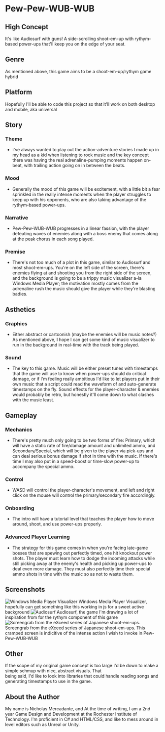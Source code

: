 # Pew-Pew-WUB-WUB

## High Concept

It's like Audiosurf with guns!  A side-scrolling shoot-em-up with rythym-based power-ups that'll keep you on the edge of your seat.

## Genre

As mentioned above, this game aims to be a shoot-em-up/rythym game hybrid

## Platform

Hopefully I'll be able to code this project so that it'll work on both desktop and mobile, aka universal

## Story

### Theme
  * I've always wanted to play out the action-adventure stories I made up in my head as a kid when listening to rock music
  and the key concept there was having the real adrenaline-pumping moments happen on-beat, with trailing action going on in
  between the beats.
### Mood
  * Generally the mood of this game will be excitement, with a little bit a fear sprinkled in the really intense moments when
  the player struggles to keep up with his opponents, who are also taking advantage of the rythym-based power-ups.
### Narrative
  * Pew-Pew-WUB-WUB progresses in a linear fassion, with the player defeating waves of enemies along with a boss enemy that
  comes along at the peak chorus in each song played.
### Premise
  * There's not too much of a plot in this game, similar to Audiosurf and most shoot-em-ups.  You're on the left side of the
  screen, there's enemies flying at and shooting you from the right side of the screen, and the background is going to be
  a trippy music visualizer a-la Windows Media Player; the motivation mostly comes from the adrenaline rush the music should
  give the player while they're blasting badies.
  
## Asthetics

### Graphics
  * Either abstract or cartoonish (maybe the enemies will be music notes?)  As mentioned above, I hope I can get some kind
  of music visualizer to run in the background in real-time with the track being played.
### Sound
  * The key to this game.  Music will be either preset tunes with timestamps that the game will use to know when power-ups
  should do critical damage, or if I'm feeling really ambitious I'd like to let players put in their own music that a script
  could read the waveform of and auto-generate timestamps on the fly.  Sound effects for the player-character & enemies
  would probably be retro, but honestly it'll come down to what clashes with the music least.

## Gameplay

### Mechanics
  * There's pretty much only going to be two forms of fire: Primary, which will have a static rate of fire/damage amount and
  unlimited ammo, and Secondary/Special, which will be given to the player via pick-ups and can deal serious bonus damage if
  shot in time with the music.  If there's time I may also put in a speed-boost or time-slow power-up to accompany the special
  ammo.
### Control
  * WASD will control the player-character's movement, and left and right click on the mouse will control the primary/secondary
  fire accordingly.
### Onboarding
  * The intro will have a tutorial level that teaches the player how to move around, shoot, and use power-ups properly.
### Advanced Player Learning
  * The strategy for this game comes in when you're facing late-game bosses that are spewing out perfectly timed, one hit
  knockout power shots.  The player must learn how to dodge the incoming attacks while still picking away at the enemy's health
  and picking up power-ups to deal even more damage.  They must also perfectly time their special ammo shots in time with the
  music so as not to waste them.

## Screenshots

![Windows Media Player Visualizer][ss1]
Windows Media Player Visualizer, hopefully can get something like this working in js for a sweet active background
![Audiosurf][ss2]
Audiosurf, the game I'm drawing a lot of inspiration from for the rythym component of this game
![Screengrab from the eXceed series of Japanese shoot-em-ups.][ss3]
Screengrab from the eXceed series of Japanese shoot-em-ups.  This cramped screen is indicitive of the intense action I wish to invoke in Pew-Pew-WUB-WUB

[ss1]: http://www.plasmavis.com/acidwax/ReadMe_files/image001.jpg
[ss2]: https://static.giantbomb.com/uploads/original/0/4262/191218-images.jpg
[ss3]: http://indiegames.com/2012/08/02/120802_exceed.jpg

## Other

If the scope of my original game concept is too large I'd be down to make a simple schmup with nice, abstract visuals.  That  
being said, I'd like to look into libraries that could handle reading songs and generating timestamps to use in the game.

## About the Author

My name is Nicholas Mercadante, and At the time of writing, I am a 2nd year Game Design and Development at the Rochester Institute of Technology. I'm proficient in C# and HTML/CSS, and like to mess around in level editors such as Unreal or Unity.
